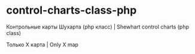 # control-charts-class-php
Контрольные карты Шухарта (php класс) | Shewhart control charts (php class)

Только X карта | Only X map
